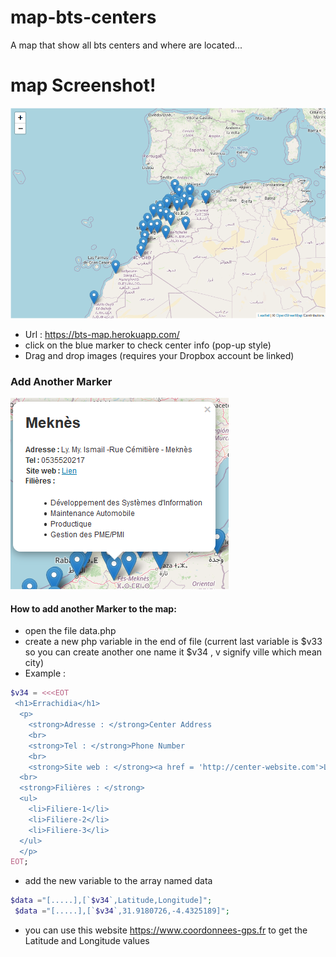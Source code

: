 # map-bts-centers
A map that show all bts centers and where are located...

# map Screenshot!
![Map Screenshot](https://github.com/aminepa8/map-bts-centers/blob/master/screenshot.png?raw=true)
  - Url : https://bts-map.herokuapp.com/
  - click on the blue marker to check center info (pop-up style)
  - Drag and drop images (requires your Dropbox account be linked)


### Add Another Marker
![Pop-up Screenshot](https://github.com/aminepa8/map-bts-centers/blob/master/pop-up-marker.png?raw=true)
#### How to add another Marker to the map:
* open the file data.php
* create a new php variable in the end of file (current last variable is $v33 so you can create another one name it $v34 , v signify ville which mean city)
* Example :
```php
$v34 = <<<EOT
 <h1>Errachidia</h1>
  <p>
    <strong>Adresse : </strong>Center Address 
    <br>
    <strong>Tel : </strong>Phone Number
    <br>
    <strong>Site web : </strong><a href = 'http://center-website.com'>Lien</a>
  <br>
  <strong>Filières : </strong>
  <ul>
    <li>Filiere-1</li>
    <li>Filiere-2</li>
    <li>Filiere-3</li>
  </ul> 
  </p>
EOT;
```
* add the new variable to the array named data
```php
$data ="[.....],[`$v34`,Latitude,Longitude]";
 $data ="[.....],[`$v34`,31.9180726,-4.4325189]";
```

* you can use this website https://www.coordonnees-gps.fr to get the Latitude and Longitude  values




